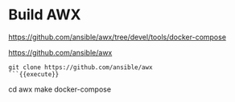 # Build AWX

https://github.com/ansible/awx/tree/devel/tools/docker-compose

https://github.com/ansible/awx

```
git clone https://github.com/ansible/awx
```{{execute}}

```
cd awx
make docker-compose
```{{execute}}

